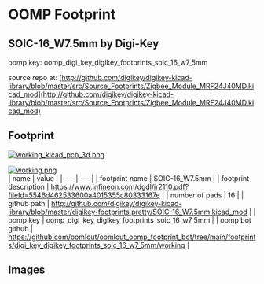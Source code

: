 # OOMP Footprint  
## SOIC-16_W7.5mm  by Digi-Key  
  
oomp key: oomp_digi_key_digikey_footprints_soic_16_w7_5mm  
  
source repo at: [http://github.com/digikey/digikey-kicad-library/blob/master/src/Source_Footprints/Zigbee_Module_MRF24J40MD.kicad_mod](http://github.com/digikey/digikey-kicad-library/blob/master/src/Source_Footprints/Zigbee_Module_MRF24J40MD.kicad_mod)  
## Footprint  
  
[![working_kicad_pcb_3d.png](working_kicad_pcb_3d_600.png)](working_kicad_pcb_3d.png)  
  
[![working.png](working_600.png)](working.png)  
| name | value | 
| --- | --- | 
| footprint name | SOIC-16_W7.5mm | 
| footprint description | https://www.infineon.com/dgdl/ir2110.pdf?fileId=5546d462533600a4015355c80333167e | 
| number of pads | 16 | 
| github path | http://github.com/digikey/digikey-kicad-library/blob/master/digikey-footprints.pretty/SOIC-16_W7.5mm.kicad_mod | 
| oomp key | oomp_digi_key_digikey_footprints_soic_16_w7_5mm | 
| oomp bot github | https://github.com/oomlout/oomlout_oomp_footprint_bot/tree/main/footprints/digi_key_digikey_footprints_soic_16_w7_5mm/working | 
## Images  
